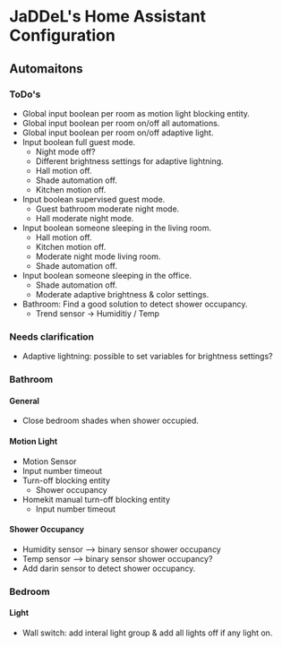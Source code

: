 # JaDDeL's Home Assistant Configuration

## Automaitons
### ToDo's
- Global input boolean per room as motion light blocking entity.
- Global input boolean per room on/off all automations.
- Global input boolean per room on/off adaptive light.
- Input boolean full guest mode.
    - Night mode off?
    - Different brightness settings for adaptive lightning.
    - Hall motion off.
    - Shade automation off.
    - Kitchen motion off.
- Input boolean supervised guest mode.
    - Guest bathroom moderate night mode.
    - Hall moderate night mode.
- Input boolean someone sleeping in the living room.
    - Hall motion off.
    - Kitchen motion off.
    - Moderate night mode living room.
    - Shade automation off.
- Input boolean someone sleeping in the office.
    - Shade automation off. 
    - Moderate adaptive brightness & color settings.
- Bathroom: Find a good solution to detect shower occupancy. 
    - Trend sensor -> Humiditiy / Temp 
### Needs clarification
- Adaptive lightning: possible to set variables for brightness settings?

### Bathroom
#### General
- Close bedroom shades when shower occupied.
#### Motion Light
- Motion Sensor
- Input number timeout
- Turn-off blocking entity
    - Shower occupancy
- Homekit manual turn-off blocking entity
    - Input number timeout
#### Shower Occupancy
- Humidity sensor --> binary sensor shower occupancy
- Temp sensor --> binary sensor shower occupancy?
- Add darin sensor to detect shower occupancy.

### Bedroom

#### Light
- Wall switch: add interal light group & add all lights off if any light on.



